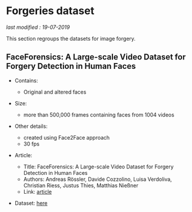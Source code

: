 # Forgeries dataset

_last modified : 19-07-2019_

This section regroups the datasets for image forgery.

## FaceForensics: A Large-scale Video Dataset for Forgery Detection in Human Faces 

- Contains:
    - Original and altered faces

- Size:
    - more than 500,000 frames containing faces from 1004 videos

- Other details:
    - created using Face2Face approach
    - 30 fps

- Article:
    - Title: FaceForensics: A Large-scale Video Dataset for Forgery Detection in Human Faces
    - Authors: Andreas Rössler, Davide Cozzolino, Luisa Verdoliva, Christian Riess, Justus Thies, Matthias Nießner
    - Link: [article](https://arxiv.org/abs/1803.09179)

- Dataset: [here](https://niessnerlab.org/projects/roessler2018faceforensics.html)